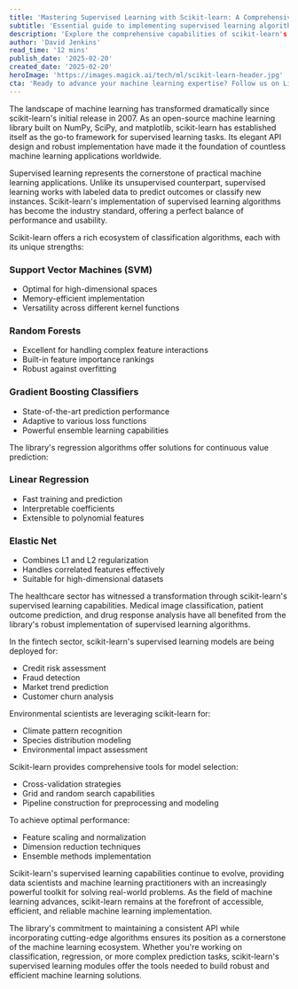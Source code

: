 ```yaml
---
title: 'Mastering Supervised Learning with Scikit-learn: A Comprehensive Guide to Modern Machine Learning'
subtitle: 'Essential guide to implementing supervised learning algorithms with scikit-learn'
description: 'Explore the comprehensive capabilities of scikit-learn's supervised learning algorithms, from basic implementation to advanced optimization techniques. Learn how this powerful library is transforming industries through practical machine learning applications.'
author: 'David Jenkins'
read_time: '12 mins'
publish_date: '2025-02-20'
created_date: '2025-02-20'
heroImage: 'https://images.magick.ai/tech/ml/scikit-learn-header.jpg'
cta: 'Ready to advance your machine learning expertise? Follow us on LinkedIn for daily insights, tutorials, and updates on the latest developments in supervised learning with scikit-learn.'
---
```


The landscape of machine learning has transformed dramatically since scikit-learn's initial release in 2007. As an open-source machine learning library built on NumPy, SciPy, and matplotlib, scikit-learn has established itself as the go-to framework for supervised learning tasks. Its elegant API design and robust implementation have made it the foundation of countless machine learning applications worldwide.

Supervised learning represents the cornerstone of practical machine learning applications. Unlike its unsupervised counterpart, supervised learning works with labeled data to predict outcomes or classify new instances. Scikit-learn's implementation of supervised learning algorithms has become the industry standard, offering a perfect balance of performance and usability.

Scikit-learn offers a rich ecosystem of classification algorithms, each with its unique strengths:

### Support Vector Machines (SVM)
- Optimal for high-dimensional spaces
- Memory-efficient implementation
- Versatility across different kernel functions

### Random Forests
- Excellent for handling complex feature interactions
- Built-in feature importance rankings
- Robust against overfitting

### Gradient Boosting Classifiers
- State-of-the-art prediction performance
- Adaptive to various loss functions
- Powerful ensemble learning capabilities

The library's regression algorithms offer solutions for continuous value prediction:

### Linear Regression
- Fast training and prediction
- Interpretable coefficients
- Extensible to polynomial features

### Elastic Net
- Combines L1 and L2 regularization
- Handles correlated features effectively
- Suitable for high-dimensional datasets

The healthcare sector has witnessed a transformation through scikit-learn's supervised learning capabilities. Medical image classification, patient outcome prediction, and drug response analysis have all benefited from the library's robust implementation of supervised learning algorithms.

In the fintech sector, scikit-learn's supervised learning models are being deployed for:
- Credit risk assessment
- Fraud detection
- Market trend prediction
- Customer churn analysis

Environmental scientists are leveraging scikit-learn for:
- Climate pattern recognition
- Species distribution modeling
- Environmental impact assessment

Scikit-learn provides comprehensive tools for model selection:
- Cross-validation strategies
- Grid and random search capabilities
- Pipeline construction for preprocessing and modeling

To achieve optimal performance:
- Feature scaling and normalization
- Dimension reduction techniques
- Ensemble methods implementation

Scikit-learn's supervised learning capabilities continue to evolve, providing data scientists and machine learning practitioners with an increasingly powerful toolkit for solving real-world problems. As the field of machine learning advances, scikit-learn remains at the forefront of accessible, efficient, and reliable machine learning implementation.

The library's commitment to maintaining a consistent API while incorporating cutting-edge algorithms ensures its position as a cornerstone of the machine learning ecosystem. Whether you're working on classification, regression, or more complex prediction tasks, scikit-learn's supervised learning modules offer the tools needed to build robust and efficient machine learning solutions.